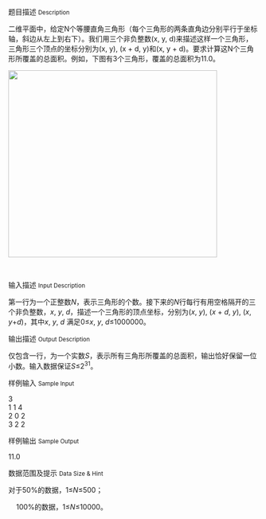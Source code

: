 <div class="panel panel-default">
<div class="area-title">
<span>
题目描述
<small>Description</small>
</span></div>
<div class="panel-body">

<p>二维平面中，给定N个等腰直角三角形（每个三角形的两条直角边分别平行于坐标轴，斜边从左上到右下）。我们用三个非负整数(x, y, d)来描述这样一个三角形，三角形三个顶点的坐标分别为(x, y), (x + d, y)和(x, y + d)。要求计算这N个三角形所覆盖的总面积。例如，下图有3个三角形，覆盖的总面积为11.0。  </p>
<p><img height="376" src="/source/codevs/codevs-2242/img/aHR0cDovL3AxMy5mcmVlcC5jbi9wLmFzcHg_dT12MjBfcDEzX3Bob3RvXzEzMDUwMTEwMzcxNDczNzBfMC5qcGc=.jpg" width="419"></p>
<p> </p>

</div>
</div>

<div class="panel panel-default">
<div class="area-title">
<span>
输入描述
<small>Input Description</small>
</span></div>
<div class="panel-body">
<p><span>第一行为一个正整数</span><em><span>N</span></em><span>，表示三角形的个数。接下来的</span><em><span>N</span></em><span>行每行有用空格隔开的三个非负整数，</span><em><span>x</span></em><span>, <em>y</em>, <em>d</em></span><span>，描述一个三角形的顶点坐标，分别为</span><span>(<em>x</em>, <em>y</em>), (<em>x</em> + <em>d</em>, <em>y</em>), (<em>x</em>, <em>y</em>+<em>d</em>)</span><span>，其中</span><em><span>x</span></em><span>, <em>y</em>, <em>d</em> </span><span>满足</span><span>0</span><span>≤</span><em><span>x</span></em><span>, <em>y</em>, <em>d</em></span><span>≤</span><span>1000000</span><span>。</span></p>

</div>
</div>
<div  class="panel panel-default">
<div class="area-title">
<span>
输出描述
<small>Output Description</small>
</span></div>
<div class="panel-body">

<p><span>仅包含一行，为一个实数</span><em><span lang="EN-US">S</span></em><span>，表示所有三角形所覆盖的总面积，输出恰好保留一位小数。输入数据保证</span><em><span lang="EN-US">S</span></em><span lang="EN-US">&le;</span><span lang="EN-US">2<sup>31</sup></span><span>。</span></p>

</div>
</div>


<div class="panel panel-default">
<div class="area-title">
<span>
样例输入
<small>Sample Input</small>
</span></div>
<div class="panel-body">
<p>3<br>1 1 4<br>2 0 2<br>3 2 2</p>

</div>
</div>

<div class="panel panel-default">
<div class="area-title">
<span>
样例输出
<small>Sample Output</small>
</span></div>
<div class="panel-body">
<p>11.0</p>

</div>
</div>

<div class="panel panel-default">
<div class="area-title">
<span>
数据范围及提示
<small>Data Size & Hint</small>
</span></div>
<div class="panel-body">
<p>对于<span>50%</span>的数据，<span>1</span><span>≤</span><em><span>N</span></em><span>≤</span><span>500</span>；</p>
<p><span style="">    100%</span><span style="">的数据，</span><span style="">1</span><span style="">≤</span><em style=""><span>N</span></em><span style="">≤</span><span style="">10000</span><span style="">。</span></p>
</div>
</div>